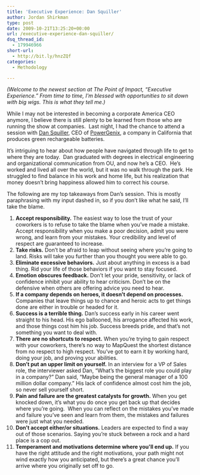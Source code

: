 ```yaml
---
title: 'Executive Experience: Dan Squiller'
author: Jordan Shirkman
type: post
date: 2009-10-21T13:25:20+00:00
url: /executive-experience-dan-squiller/
dsq_thread_id:
  - 179946966
short-url:
  - http://bit.ly/hnzZQf
categories:
  - Methodology

---
```

_(Welcome to the newest section at The Point of Impact, &#8220;Executive Experience.&#8221; From time to time, I'm blessed with opportunities to sit down with big wigs. This is what they tell me.)_

While I may not be interested in becoming a corporate America CEO anymore, I believe there is still plenty to be learned from those who are running the show at companies.  Last night, I had the chance to attend a session with [Dan Squiller](http://www.powergenix.com/management.php#dan), CEO of [PowerGenix](http://www.powergenix.com/index.php), a company in California that produces green rechargeable batteries.

It’s intriguing to hear about how people have navigated through life to get to where they are today.  Dan graduated with degrees in electrical engineering and organizational communication from OU, and now he’s a CEO.  He’s worked and lived all over the world, but it was no walk through the park. He struggled to find balance in his work and home life, but his realization that money doesn’t bring happiness allowed him to correct his course.

The following are my top takeaways from Dan’s session. This is mostly paraphrasing with my input dashed in, so if you don’t like what he said, I’ll take the blame.<!--more-->

  1. **Accept responsibility.** The easiest way to lose the trust of your coworkers is to refuse to take the blame when you’ve made a mistake. Accept responsibility when you make a poor decision, admit you were wrong, and learn from your mistakes. Your credibility and level of respect are guaranteed to increase.
  2. **Take risks.** Don’t be afraid to leap without seeing where you’re going to land. Risks will take you further than you thought you were able to go.
  3. **Eliminate excessive behaviors.** Just about anything in excess is a bad thing. Rid your life of those behaviors if you want to stay focused.
  4. **Emotion obscures feedback.** Don’t let your pride, sensitivity, or lack of confidence inhibit your ability to hear criticism. Don’t be on the defensive when others are offering advice you need to hear.
  5. **If a company depends on heroes, it doesn’t depend on processes.** Companies that leave things up to chance and heroic acts to get things done are either in trouble or headed for it.
  6. **Success is a terrible thing.** Dan’s success early in his career went straight to his head. His ego ballooned, his arrogance affected his work, and those things cost him his job. Success breeds pride, and that’s not something you want to deal with.
  7. **There are no shortcuts to respect.** When you’re trying to gain respect with your coworkers, there’s no way to MapQuest the shortest distance from no respect to high respect. You’ve got to earn it by working hard, doing your job, and proving your abilities.
  8. **Don’t put an upper limit on yourself.** In an interview for a VP of Sales role, the interviewer asked Dan, “What’s the biggest role you could play in a company?” Dan said, “Maybe being the general manager of a 100 million dollar company.” His lack of confidence almost cost him the job, so never sell yourself short.
  9. **Pain and failure are the greatest catalysts for growth.** When you get knocked down, it’s what you do once you get back up that decides where you’re going.  When you can reflect on the mistakes you’ve made and failure you’ve seen and learn from them, the mistakes and failures were just what you needed.
 10. **Don’t accept either/or situations.** Leaders are expected to find a way out of those scenarios. Saying you’re stuck between a rock and a hard place is a cop out.
 11. **Temperament and motivations determine where you'll end up.** If you have the right attitude and the right motivations, your path might not wind exactly how you anticipated, but there’s a great chance you’ll arrive where you originally set off to go.
